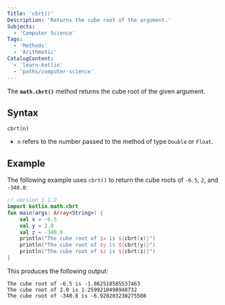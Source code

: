 ```yaml
---
Title: 'cbrt()'
Description: 'Returns the cube root of the argument.'
Subjects:
  - 'Computer Science'
Tags:
  - 'Methods'
  - 'Arithmetic'
CatalogContent:
  - 'learn-kotlin'
  - 'paths/computer-science'
---
```


The **`math.cbrt()`** method returns the cube root of the given argument.

## Syntax

```pseudo
cbrt(n)
```

- `n` refers to the number passed to the method of type `Double` or `Float`.

## Example

The following example uses `cbrt()` to return the cube roots of `-6.5`, `2`, and `-340.8`:

```kotlin
// version 1.1.2
import kotlin.math.cbrt
fun main(args: Array<String>) {
    val x = -6.5
    val y = 2.0
    val z = -340.8
    println("The cube root of $x is ${cbrt(x)}")
    println("The cube root of $y is ${cbrt(y)}")
    println("The cube root of $z is ${cbrt(z)}")
}
```

This produces the following output:

```shell
The cube root of -6.5 is -1.862518585537463
The cube root of 2.0 is 1.2599210498948732
The cube root of -340.8 is -6.928203230275508
```
